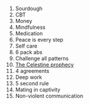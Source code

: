  1. Sourdough
 2. CBT
 3. Money
 4. Mindfulness
 5. Medication
 6. Peace is every step
 7. Self care
 8. 6 pack abs
 9. Challenge all patterns
 10. [The Celestine prophecy](https://en.wikipedia.org/wiki/The_Celestine_Prophecy)
 11. 4 agreements
 12. Deep work
 13. 5 second rule
 14. Mating in captivity
 15. Non-violent communication


<!--stackedit_data:
eyJoaXN0b3J5IjpbLTQ4MTUwMjUxNCwtMTMzMjY1MDQwNCwtNj
M0MzQxOTQyLC0xNTU2MjYyNTA2XX0=
-->